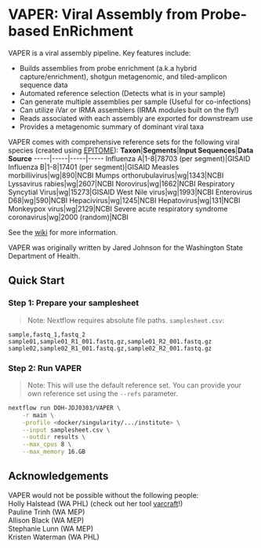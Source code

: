 # VAPER: Viral Assembly from Probe-based EnRichment
VAPER is a viral assembly pipeline. Key features include:
-  Builds assemblies from probe enrichment (a.k.a hybrid capture/enrichment), shotgun metagenomic, and tiled-amplicon sequence data
-  Automated reference selection (Detects what is in your sample)
-  Can generate multiple assemblies per sample (Useful for co-infections)
-  Can utilize iVar or IRMA assemblers (IRMA modules built on the fly!)
-  Reads associated with each assembly are exported for downstream use
-  Provides a metagenomic summary of dominant viral taxa

VAPER comes with comprehensive reference sets for the following viral species (created using [EPITOME](https://github.com/DOH-JDJ0303/epitome)):
**Taxon**|**Segments**|**Input Sequences**|**Data Source**
-----|-----|-----|-----
Influenza A|1-8|78703 (per segment)|GISAID
Influenza B|1-8|17401 (per segment)|GISAID
Measles morbillivirus|wg|890|NCBI
Mumps orthorubulavirus|wg|1343|NCBI
Lyssavirus rabies|wg|2607|NCBI
Norovirus|wg|1662|NCBI
Respiratory Syncytial Virus|wg|15273|GISAID
West Nile virus|wg|1993|NCBI
Enterovirus D68|wg|590|NCBI
Hepacivirus|wg|1245|NCBI
Hepatovirus|wg|131|NCBI
Monkeypox virus|wg|2129|NCBI
Severe acute respiratory syndrome coronavirus|wg|2000 (random)|NCBI


  
See the [wiki](https://github.com/DOH-JDJ0303/VAPER/wiki) for more information.

VAPER was originally written by Jared Johnson for the Washington State Department of Health.

## Quick Start
### Step 1: Prepare your samplesheet
> Note: Nextflow requires absolute file paths.
`samplesheet.csv`:

```csv
sample,fastq_1,fastq_2
sample01,sample01_R1_001.fastq.gz,sample01_R2_001.fastq.gz
sample02,sample02_R1_001.fastq.gz,sample02_R2_001.fastq.gz
```
### Step 2: Run VAPER
> Note: This will use the default reference set. You can provide your own reference set using the `--refs` parameter.
```bash
nextflow run DOH-JDJ0303/VAPER \
    -r main \
    -profile <docker/singularity/.../institute> \
    --input samplesheet.csv \
    --outdir results \
    --max_cpus 8 \
    --max_memory 16.GB
```
## Acknowledgements
VAPER would not be possible without the following people:\
Holly Halstead (WA PHL) (check out her tool [varcraft](https://github.com/DOH-HNH0303/varcraft)!)\
Pauline Trinh (WA MEP)\
Allison Black (WA MEP)\
Stephanie Lunn (WA MEP)\
Kristen Waterman (WA PHL)
